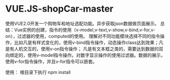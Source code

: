 # VUE.JS-shopCar-master
使用VUE2.0开发一个购物车和地址选配功能。异步获取json数据做页面展示。
总结：Vue实例的创建，指令的使用（v-model,v-text,v-show,v-bind,v-for,v-on），过滤器的使用，computed的使用。
理解对不同功能模块选择不同的指令操作，比如凡是有样式变化的，使用v-bind指令操作，动态操作class达到效果；凡是有人机交互的，使用v-on指令操作；
凡是有文本框之类的，需要达到数据的双向绑定的，使用v-model指令操作。对数字显示操作的使用过滤器。数据的展示，使用v-for指令操作，并且v-for指令可以嵌套。

使用：
根目录下执行 npm install
